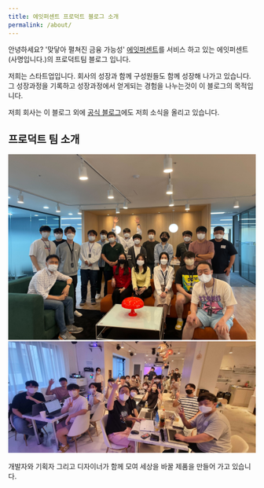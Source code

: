 ```yaml
---
title: 에잇퍼센트 프로덕트 블로그 소개
permalink: /about/
---
```


안녕하세요? '맞닿아 펼쳐진 금융 가능성' [에잇퍼센트](https://8percent.kr)를 서비스 하고 있는 에잇퍼센트(사명입니다.)의 프로덕트팀 블로그 입니다.

저희는 스타트업입니다. 회사의 성장과 함께 구성원들도 함께 성장해 나가고 있습니다. 그 성장과정을 기록하고 성장과정에서 얻게되는 경험을 나누는것이 이 블로그의 목적입니다.

저희 회사는 이 블로그 외에 [공식 블로그](https://blog.8percent.kr/)에도 저희 소식을 올리고 있습니다.

## 프로덕트 팀 소개

<img width="972" alt="2022_" src="/images/220519단체사진.jpg">
<img width="972" alt="2022_" src="/images/workshop_220715.jpg">

개발자와 기획자 그리고 디자이너가 함께 모여 세상을 바꿀 제품을 만들어 가고 있습니다.

